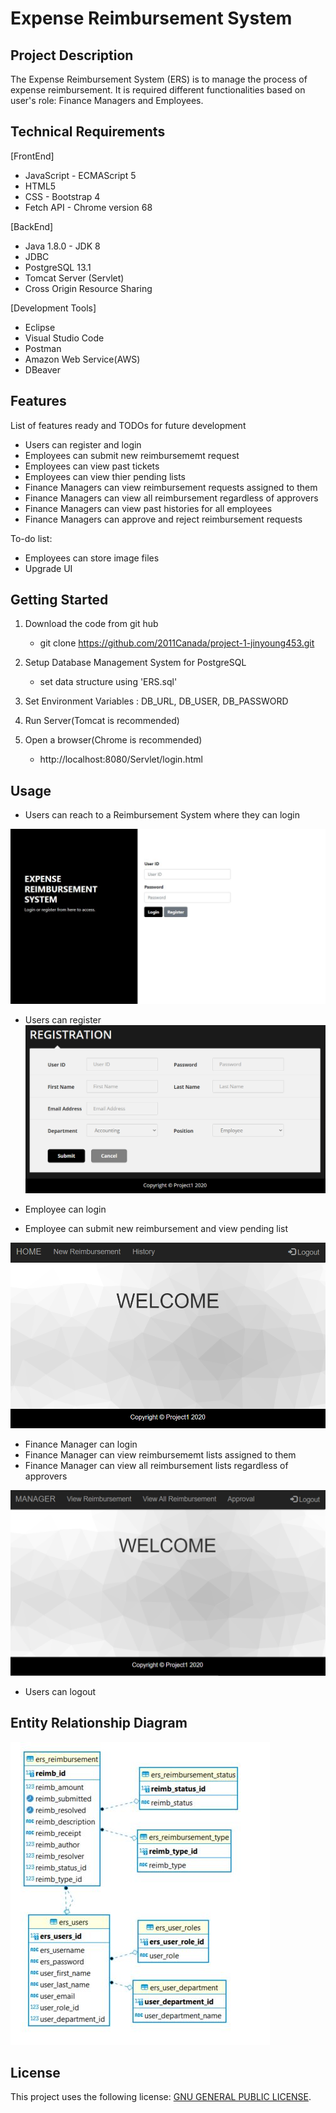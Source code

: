 # Expense Reimbursement System

## Project Description

The Expense Reimbursement System (ERS) is to manage the process of expense reimbursement. It is required different functionalities based on user's role: Finance Managers and Employees.

## Technical Requirements

[FrontEnd]
* JavaScript - ECMAScript 5
* HTML5
* CSS - Bootstrap 4
* Fetch API - Chrome version 68

[BackEnd]
* Java 1.8.0 - JDK 8
* JDBC
* PostgreSQL 13.1
* Tomcat Server (Servlet)
* Cross Origin Resource Sharing

[Development Tools]
* Eclipse
* Visual Studio Code
* Postman
* Amazon Web Service(AWS)
* DBeaver

## Features

List of features ready and TODOs for future development
* Users can register and login
* Employees can submit new reimbursememt request
* Employees can view past tickets
* Employees can view thier pending lists
* Finance Managers can view reimbursement requests assigned to them
* Finance Managers can view all reimbursement regardless of approvers
* Finance Managers can view past histories for all employees
* Finance Managers can approve and reject reimbursement requests

To-do list:
* Employees can store image files
* Upgrade UI

## Getting Started
   

1. Download the code from git hub
   - git clone https://github.com/2011Canada/project-1-jinyoung453.git

2. Setup Database Management System for PostgreSQL
   - set data structure using 'ERS.sql'
   
3. Set Environment Variables : DB_URL, DB_USER, DB_PASSWORD

4. Run Server(Tomcat is recommended)

5. Open a browser(Chrome is recommended)
   - http://localhost:8080/Servlet/login.html



## Usage

- Users can reach to a Reimbursement System where they can login

![](LoginPage.JPG)


- Users can register
![](register.PNG)


- Employee can login
- Employee can submit new reimbursement and view pending list

![](EmployeeHome.png)


- Finance Manager can login
- Finance Manager can view reimbursememt lists assigned to them
- Finance Manager can view all reimbursement lists regardless of approvers

![](FinanceManagerHome.PNG)


- Users can logout



## Entity Relationship Diagram
![](ERD_diagram.JPG)


## License

This project uses the following license: [GNU GENERAL PUBLIC LICENSE](<https://www.gnu.org/licenses/gpl-3.0.en.html>).

